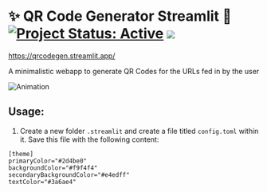 # ✨ QR Code Generator Streamlit 🚀 [![Project Status: Active](https://www.repostatus.org/badges/latest/active.svg)](https://www.repostatus.org/#active) [![](https://img.shields.io/badge/Prateek-Ralhan-brightgreen.svg?colorB=ff0000)](https://prateekralhan.github.io/)


https://qrcodegen.streamlit.app/ 

A minimalistic webapp to generate QR Codes for the URLs fed in by the user

![Animation](https://user-images.githubusercontent.com/29462447/205723254-6f58404b-239b-4cd7-88ce-32d296dc7f33.gif)




## Usage:
1. Create a new folder `.streamlit` and create a file titled `config.toml` within it. Save this file with the following content:
```
[theme]
primaryColor="#2d4be0"
backgroundColor="#f9f4f4"
secondaryBackgroundColor="#e4edff"
textColor="#3a6ae4"
```
 
